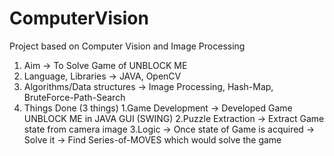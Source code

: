 # ComputerVision
Project based on Computer Vision and Image Processing

1. Aim -> To Solve Game of UNBLOCK ME
2. Language, Libraries -> JAVA, OpenCV
3. Algorithms/Data structures -> Image Processing, Hash-Map, BruteForce-Path-Search
4. Things Done (3 things)
	1.Game Development -> Developed Game UNBLOCK ME in JAVA GUI (SWING)
	2.Puzzle Extraction -> Extract Game state from camera image
	3.Logic -> Once state of Game is acquired -> Solve it -> Find Series-of-MOVES which would solve the game
